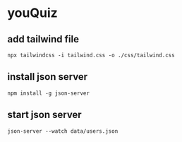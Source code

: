 # youQuiz

 ## add tailwind file 
 ```
 npx tailwindcss -i tailwind.css -o ./css/tailwind.css
 ```

 ## install json server 
```
npm install -g json-server
```

## start json server 
```
json-server --watch data/users.json
